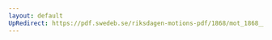 ```yaml
---
layout: default
UpRedirect: https://pdf.swedeb.se/riksdagen-motions-pdf/1868/mot_1868__ak__00263/mot_1868__ak__00263_001.pdf
---
```

